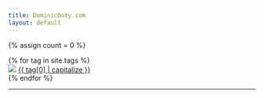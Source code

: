 ```yaml
---
title: DominicDoty.com
layout: default
---
```


{% assign count = 0 %}

<div class="image-grid">
{% for tag in site.tags %}
      <div class="image-box">
      <a href="/tags/{{ tag[0] }}"><img src="{{site.url}}/images/{{tag[0]}}/cover.JPG"></a>
      <a href="/tags/{{ tag[0] }}">{{ tag[0] | capitalize }}</a>
      </div>
{% endfor %}
</div>

<hr>